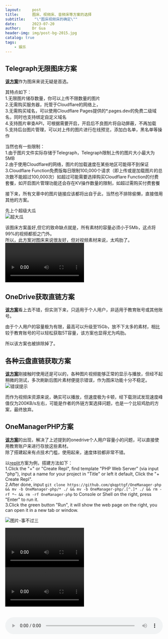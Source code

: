 ```yaml
---
layout:     post
title:      图床、视频床、音频床等方案的选择
subtitle:    "\"图床视频床的确定\""
date:       2023-07-20
author:     Dr Gua
header-img: img/post-bg-2015.jpg
catalog: true
tags:
    - 娱乐
---
```


## Telegraph无限图床方案

[**该方案**](https://github.com/cf-pages/Telegraph-Image)作为图床来说无疑是首选。<br>

其特点如下：<br>
1.无限图片储存数量，你可以上传不限数量的图片<br>
2.无需购买服务器，托管于Cloudflare的网络上，<br>
3.无需购买域名，可以使用Cloudflare Pages提供的*.pages.dev的免费二级域名，同时也支持绑定自定义域名<br>
4.支持图片审查API，可根据需要开启，开启后不良图片将自动屏蔽，不再加载<br>
5.支持后台图片管理，可以对上传的图片进行在线预览，添加白名单，黑名单等操作<br>

当然也有一些限制：<br>
1.由于图片文件实际存储于Telegraph，Telegraph限制上传的图片大小最大为5MB<br>
2.由于使用Cloudflare的网络，图片的加载速度在某些地区可能得不到保证<br>
3.Cloudflare Function免费版每日限制100,000个请求（即上传或是加载图片的总次数不能超过100,000次）如超过可能需要选择购买Cloudflare Function的付费套餐，如开启图片管理功能还会存在KV操作数量的限制，如超过需购买付费套餐<br>

接下来，所有文章中的图片链接应该都将出自于此，当然也不排除偷懒，直接借用其他的方案。<br>

先上个超级大瓜<br>
![超大瓜](https://img.awiki.org/file/2f0b0ea05ac0db20da355.jpg)<br>

该图床方案虽好,但它的致命缺点就是，所有素材的容量必须小于5Mb，这点将99%的视频都拒之门外。<br>
所以，此方案对图床来说很友好，但对视频素材来说，太鸡肋了。<br>
<video controls width="50%">
      <source src="https://img.awiki.org/file/a9d5230d39d6517f58fee.mp4" type="video/mp4">
</video><br>

## OneDrive获取直链方案

[**该方案**](https://mapaler.github.io/GetOneDriveDirectLink)看上去不错，但实测下来，只适用于个人用户，非适用于教育账号或其他账号。<br>

由于个人用户的容量极为有限，最高可以升级至15Gb，放不下太多的素材，相比较于教育账号的可以轻松获取5T容量，该方案也显得尤为鸡肋。<br>

所以该方案也被排除掉了。<br>

## 各种云盘直链获取方案

[**该方案**](https://link.gimhoy.com/)刚接触时使用还是可以的，各种图片视频能够正常的显示与播放，但经不起稍微的测试，多次刷新后图片素材便提示错误，作为图床功能十分不稳定。<br>
![错误提示](https://img.awiki.org/file/d9cc1f077c85c817bdcf7.png)<br>

而作为视频床资源来说，确实可以播放，但速度极为卡顿，经下载测试发现速度峰值仅为200KB/s左右，可能是作者的外链方案选择问题，也是一个比较鸡肋的方案，最终放弃。<br>

## OneManagerPHP方案

[**该方案**](https://github.com/qkqpttgf/OneManager-php)的出现，解决了上述提到的onedrive个人用户容量小的问题，可以直接使用教育账户来进行存放这些素材。<br>
除了搭建起来有点技术门槛，使用起来，速度体验都非常不错。<br>

以[replit](https://replit.com)方案为例，搭建方法如下：<br>
1.Click the "+" or "Create Repl", find template "PHP Web Server" (via input "php"), input a name for your project in "Title" or left it default, Click the "+ Create Repl".<br>
2.After done, input ```git clone https://github.com/qkqpttgf/OneManager-php && mv -b OneManager-php/* ./ && mv -b OneManager-php/.[^.]* ./ && rm -rf *~ && rm -rf OneManager-php``` to Console or Shell on the right, press "Enter" to run it.<br>
3.Click the green button "Run", it will show the web page on the right, you can open it in a new tab or window.<br>

![图片-事不过三](https://onemanager.20323202.xyz/forshare/picture/nothing-more-than-three.jpg)<br>

<video controls width="50%">
      <source src="https://onemanager.20323202.xyz/forshare/video/beautiful-scape-00.mp4" type="video/mp4">
</video><br>

<video controls width="50%">
      <source src="https://onemanager.20323202.xyz/forshare/video/dance-cat.mp4" type="video/mp4">
</video><br>

<audio controls src="https://onemanager.20323202.xyz/forshare/audio/Sold-out.m4a" style="margin-top: 20px; width: 100%"></audio><br>

